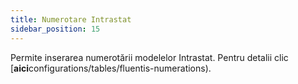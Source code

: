 ```yaml
---
title: Numerotare Intrastat
sidebar_position: 15
---
```


Permite inserarea numerotării modelelor Intrastat. Pentru detalii clic 
[**aici**configurations/tables/fluentis-numerations).